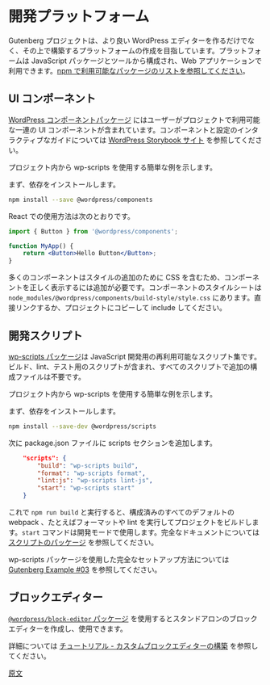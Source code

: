 <!--
# Development Platform
 -->
# 開発プラットフォーム

<!--
The Gutenberg Project is not only building a better editor for WordPress, but also creating a platform to build upon. This platform consists of a set of JavaScript packages and tools that you can use in your web application. [View the list of packages available on npm](https://www.npmjs.com/org/wordpress).
 -->
Gutenberg プロジェクトは、より良い WordPress エディターを作るだけでなく、その上で構築するプラットフォームの作成を目指しています。プラットフォームは JavaScript パッケージとツールから構成され、Web アプリケーションで利用できます。[npm で利用可能なパッケージのリストを参照してください](https://www.npmjs.com/org/wordpress)。

<!--
## UI Components
 -->
## UI コンポーネント

<!--
The [WordPress Components package](/packages/components/README.md) contains a set of UI components you can use in your project. See the [WordPress Storybook site](https://wordpress.github.io/gutenberg/) for an interactive guide to the available components and settings.

Here is a quick example, how to use components in your project.

Install the dependency:
 -->
[WordPress コンポーネントパッケージ](https://ja.wordpress.org/team/handbook/block-editor/components/) にはユーザーがプロジェクトで利用可能な一連の UI コンポーネントが含まれています。コンポーネントと設定のインタラクティブなガイドについては [WordPress Storybook サイト](https://wordpress.github.io/gutenberg/) を参照してください。

プロジェクト内から wp-scripts を使用する簡単な例を示します。

まず、依存をインストールします。

```bash
npm install --save @wordpress/components
```
<!--
Usage in React:
 -->
React での使用方法は次のとおりです。

```jsx
import { Button } from '@wordpress/components';

function MyApp() {
	return <Button>Hello Button</Button>;
}
```
<!--
Many components include CSS to add style, you will need to include for the components to appear correctly. The component stylesheet can be found in `node_modules/@wordpress/components/build-style/style.css`, you can link directly or copy and include it in your project.
 -->
多くのコンポーネントはスタイルの追加のために CSS を含むため、コンポーネントを正しく表示するには追加が必要です。コンポーネントのスタイルシートは `node_modules/@wordpress/components/build-style/style.css` にあります。直接リンクするか、プロジェクトにコピーして include してください。

<!--
## Development Scripts
 -->
## 開発スクリプト

<!--
The [wp-scripts package](https://developer.wordpress.org/block-editor/packages/packages-scripts/) is a collection of reusable scripts for JavaScript development — includes scripts for building, linting, and testing — all with no additional configuration files.

Here is a quick example, on how to use wp-scripts in your project.

Install the dependency:
 -->
[wp-scripts パッケージ](https://developer.wordpress.org/block-editor/packages/packages-scripts/)は JavaScript 開発用の再利用可能なスクリプト集です。ビルド、lint、テスト用のスクリプトが含まれ、すべてのスクリプトで追加の構成ファイルは不要です。

プロジェクト内から wp-scripts を使用する簡単な例を示します。

まず、依存をインストールします。

```bash
npm install --save-dev @wordpress/scripts
```
<!--
You can then add a scripts section to your package.json file, for example:
 -->
次に package.json ファイルに scripts セクションを追加します。

```json
	"scripts": {
		"build": "wp-scripts build",
		"format": "wp-scripts format",
		"lint:js": "wp-scripts lint-js",
		"start": "wp-scripts start"
	}
```
<!--
You can then use `npm run build` to build your project with all the default webpack settings already configured, likewise for formatting and linting. The `start` command is used for development mode. See [the scripts package](https://www.npmjs.com/package/@wordpress/scripts) for full documentation.

You can also play with the [Gutenberg Example #03](https://github.com/WordPress/gutenberg-examples/tree/HEAD/03-editable-esnext) for a complete setup using the wp-scripts package.
 -->
これで `npm run build` と実行すると、構成済みのすべてのデフォルトの webpack 、たとえばフォーマットや lint を実行してプロジェクトをビルドします。`start` コマンドは開発モードで使用します。完全なドキュメントについては [スクリプトのパッケージ](https://www.npmjs.com/package/@wordpress/scripts) を参照してください。

wp-scripts パッケージを使用した完全なセットアップ方法については [Gutenberg Example #03](https://github.com/WordPress/gutenberg-examples/tree/HEAD/03-editable-esnext) を参照してください。

<!--
## Block Editor
 -->
## ブロックエディター

<!--
The [`@wordpress/block-editor` package](https://developer.wordpress.org/block-editor/packages/packages-block-editor/) allows you to create and use standalone block editors.

You can learn more by reading the [tutorial "Building a custom block editor"](/docs/reference-guides/platform/custom-block-editor/README.md).
 -->
[`@wordpress/block-editor` パッケージ](https://developer.wordpress.org/block-editor/packages/packages-block-editor/) を使用するとスタンドアロンのブロックエディターを作成し、使用できます。

詳細については [チュートリアル - カスタムブロックエディターの構築](https://ja.wordpress.org/team/handbook/block-editor/how-to-guides/platform/custom-block-editor/) を参照してください。

[原文](https://github.com/WordPress/gutenberg/blob/trunk/docs/how-to-guides/platform/README.md)
